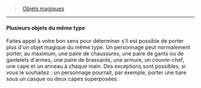 ﻿---
!Generic
Id: magicitems_hd.md#plusieurs-objets-du-même-type
ParentLink: magicitems_hd.md#objets-magiques
Name: Plusieurs objets du même type
ParentName: Objets magiques
NameLevel: 4
---
> [Objets magiques](hd_magicitems.md)

---

#### Plusieurs objets du même type

Faites appel à votre bon sens pour déterminer s'il est possible de porter plus d'un objet magique du même type. Un personnage peut normalement porter, au maximum, une paire de chaussures, une paire de gants ou de gantelets d'armes, une paire de brassards, une armure, un couvre-chef, une cape et un anneau à chaque main. Des exceptions sont possibles, si vous le souhaitez : un personnage pourrait, par exemple, porter une tiare sous un casque ou deux capes superposées.

